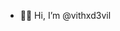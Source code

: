 - 🏴‍☠️ Hi, I’m @vithxd3vil
<!---
vithxd3vil/vithxd3vil is a ✨ special ✨ repository because its `README.md` (this file) appears on your GitHub profile.
You can click the Preview link to take a look at your changes.
--->
